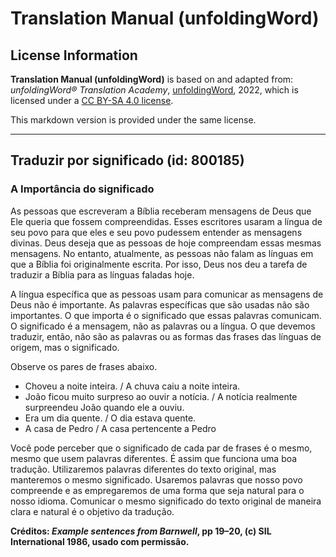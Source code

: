 # Translation Manual (unfoldingWord)

## License Information

**Translation Manual (unfoldingWord)** is based on and adapted from: _unfoldingWord® Translation Academy_, [unfoldingWord](https://unfoldingword.org/utw), 2022, which is licensed under a [CC BY-SA 4.0 license](https://creativecommons.org/licenses/by-sa/4.0/legalcode.en).

This markdown version is provided under the same license.



--------------------------------

## Traduzir por significado (id: 800185)

### A Importância do significado

As pessoas que escreveram a Bíblia receberam mensagens de Deus que Ele queria que fossem compreendidas. Esses escritores usaram a língua de seu povo para que eles e seu povo pudessem entender as mensagens divinas. Deus deseja que as pessoas de hoje compreendam essas mesmas mensagens. No entanto, atualmente, as pessoas não falam as línguas em que a Bíblia foi originalmente escrita. Por isso, Deus nos deu a tarefa de traduzir a Bíblia para as línguas faladas hoje.

A língua específica que as pessoas usam para comunicar as mensagens de Deus não é importante. As palavras específicas que são usadas não são importantes. O que importa é o significado que essas palavras comunicam. O significado é a mensagem, não as palavras ou a língua. O que devemos traduzir, então, não são as palavras ou as formas das frases das línguas de origem, mas o significado.

Observe os pares de frases abaixo.

* Choveu a noite inteira. / A chuva caiu a noite inteira.
* João ficou muito surpreso ao ouvir a notícia. / A notícia realmente surpreendeu João quando ele a ouviu.
* Era um dia quente. / O dia estava quente.
* A casa de Pedro / A casa pertencente a Pedro

Você pode perceber que o significado de cada par de frases é o mesmo, mesmo que usem palavras diferentes. É assim que funciona uma boa tradução. Utilizaremos palavras diferentes do texto original, mas manteremos o mesmo significado. Usaremos palavras que nosso povo compreende e as empregaremos de uma forma que seja natural para o nosso idioma. Comunicar o mesmo significado do texto original de maneira clara e natural é o objetivo da tradução.

**Créditos: *Example sentences from Barnwell*, pp 19–20, (c) SIL International 1986, usado com permissão.**


